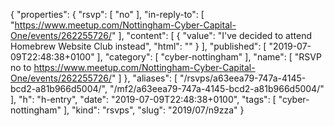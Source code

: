 {
  "properties": {
    "rsvp": [
      "no"
    ],
    "in-reply-to": [
      "https://www.meetup.com/Nottingham-Cyber-Capital-One/events/262255726/"
    ],
    "content": [
      {
        "value": "I've decided to attend Homebrew Website Club instead",
        "html": ""
      }
    ],
    "published": [
      "2019-07-09T22:48:38+0100"
    ],
    "category": [
      "cyber-nottingham"
    ],
    "name": [
      "RSVP no to https://www.meetup.com/Nottingham-Cyber-Capital-One/events/262255726/"
    ]
  },
  "aliases": [
    "/rsvps/a63eea79-747a-4145-bcd2-a81b966d5004/",
    "/mf2/a63eea79-747a-4145-bcd2-a81b966d5004/"
  ],
  "h": "h-entry",
  "date": "2019-07-09T22:48:38+0100",
  "tags": [
    "cyber-nottingham"
  ],
  "kind": "rsvps",
  "slug": "2019/07/n9zza"
}
